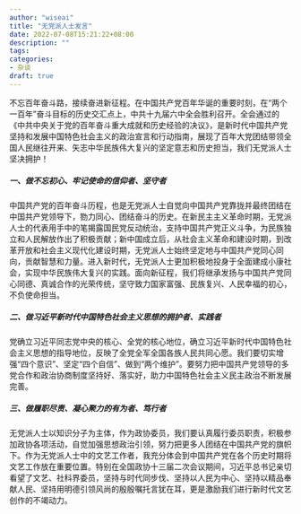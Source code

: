 ```yaml
---
author: "wiseai"
title: "无党派人士发言"
date: 2022-07-08T15:21:22+08:00
description: ""
tags:
categories:
- 杂谈
draft: true
---
```


不忘百年奋斗路，接续奋进新征程。在中国共产党百年华诞的重要时刻，在“两个一百年”奋斗目标的历史交汇点上，中共十九届六中全会胜利召开。全会通过的《中共中央关于党的百年奋斗重大成就和历史经验的决议》，是新时代中国共产党坚持和发展中国特色社会主义的政治宣言和行动指南，展现了百年大党团结带领全国人民继往开来、矢志中华民族伟大复兴的坚定意志和历史担当，我们无党派人士坚决拥护！

##### **一、做不忘初心、牢记使命的信仰者、坚守者**

中国共产党的百年奋斗历程，也是无党派人士自觉向中国共产党靠拢并最终团结在中国共产党领导下，勠力同心、团结奋斗的历史。在新民主主义革命时期，无党派人士的代表用手中的笔揭露国民党反动统治，支持中国共产党正义斗争，为民族独立和人民解放作出了积极贡献；新中国成立后，从社会主义革命和建设时期，到改革开放和社会主义现代化建设时期，无党派人士始终坚定地与中国共产党同心同向，贡献智慧和力量。进入新时代，无党派人士更加积极地投身于全面建成小康社会，实现中华民族伟大复兴的实践。面向新征程，我们将继承发扬与中国共产党同心同德、真诚合作的光荣传统，坚守致力国家富强、民族复兴、人民幸福的初心，不负使命担当。

##### **二、做习近平新时代中国特色社会主义思想的拥护者、实践者**

党确立习近平同志党中央的核心、全党的核心地位，确立习近平新时代中国特色社会主义思想的指导地位，反映了全党全军全国各族人民共同心愿。我们要切实增强“四个意识”、坚定“四个自信”、做到“两个维护”。要努力把中国共产党领导的多党合作和政治协商制度坚持好、落实好，助力中国特色社会主义民主政治不断发展完善。

##### **三、做履职尽责、凝心聚力的有为者、笃行者**

无党派人士以知识分子为主体，作为政协委员，我们要认真履行委员职责，积极参加政协各项活动，自觉加强思想政治引领，努力把更多人团结在中国共产党的旗帜下。作为无党派人士中的文艺工作者，我充分体会到中国共产党在各个历史时期将文艺工作放在重要位置。特别在全国政协十三届二次会议期间，习近平总书记亲切看望了文艺、社科界委员，坚持与时代同步伐、坚持以人民为中心、坚持以精品奉献人民、坚持用明德引领风尚的殷殷嘱托言犹在耳，更是激励我们进行新时代文艺创作的不竭动力。